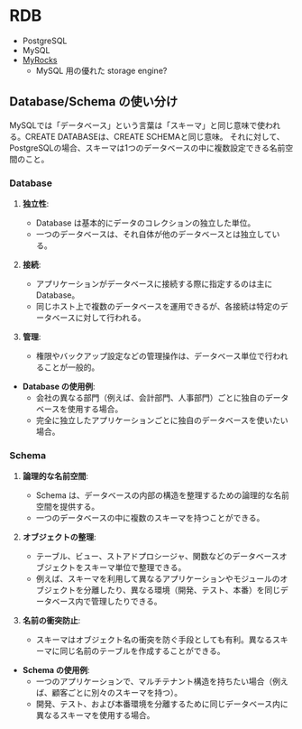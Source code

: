 # RDB

- PostgreSQL
- MySQL
- [MyRocks](https://myrocks.io/)
  - MySQL 用の優れた storage engine?

## Database/Schema の使い分け

MySQLでは「データベース」という言葉は「スキーマ」と同じ意味で使われる。CREATE DATABASEは、CREATE SCHEMAと同じ意味。
それに対して、PostgreSQLの場合、スキーマは1つのデータベースの中に複数設定できる名前空間のこと。

### Database

1. **独立性**:

   - Database は基本的にデータのコレクションの独立した単位。
   - 一つのデータベースは、それ自体が他のデータベースとは独立している。

2. **接続**:

   - アプリケーションがデータベースに接続する際に指定するのは主に Database。
   - 同じホスト上で複数のデータベースを運用できるが、各接続は特定のデータベースに対して行われる。

3. **管理**:
   - 権限やバックアップ設定などの管理操作は、データベース単位で行われることが一般的。

- **Database の使用例**:
  - 会社の異なる部門（例えば、会計部門、人事部門）ごとに独自のデータベースを使用する場合。
  - 完全に独立したアプリケーションごとに独自のデータベースを使いたい場合。

### Schema

1. **論理的な名前空間**:

   - Schema は、データベースの内部の構造を整理するための論理的な名前空間を提供する。
   - 一つのデータベースの中に複数のスキーマを持つことができる。

2. **オブジェクトの整理**:

   - テーブル、ビュー、ストアドプロシージャ、関数などのデータベースオブジェクトをスキーマ単位で整理できる。
   - 例えば、スキーマを利用して異なるアプリケーションやモジュールのオブジェクトを分離したり、異なる環境（開発、テスト、本番）を同じデータベース内で管理したりできる。

3. **名前の衝突防止**:
   - スキーマはオブジェクト名の衝突を防ぐ手段としても有利。異なるスキーマに同じ名前のテーブルを作成することができる。

- **Schema の使用例**:
  - 一つのアプリケーションで、マルチテナント構造を持ちたい場合（例えば、顧客ごとに別々のスキーマを持つ）。
  - 開発、テスト、および本番環境を分離するために同じデータベース内に異なるスキーマを使用する場合。
